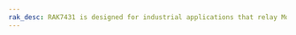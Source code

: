 ```yaml
---
rak_desc: RAK7431 is designed for industrial applications that relay Modbus data using the LoRaWAN network as a means of wirelessly transmitting to and from the end devices. It can operate in all the LoRaWAN bands within the standard parameters defined by the LoRa Alliance. Hence, it allows good signal quality within the densely populated offices, storehouses, and even within the large factories.
---
```


<rk-redirect to="/Product-Categories/WisNode/RAK7431/Overview/" />